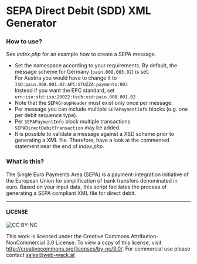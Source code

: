 SEPA Direct Debit (SDD) XML Generator
====================================

### How to use?

See *index.php* for an example how to create a SEPA message. 
  * Set the namespace according to your requirements. By default, the message scheme for Germany (`pain.008.003.02`) is set.<br>
  For Austria you would have to change it to `ISO:pain.008.001.02:APC:STUZZA:payments:003`<br>
  Instead if you want the EPC standard, set `urn:iso:std:iso:20022:tech:xsd:pain.008.001.02`
  * Note that the `SEPAGroupHeader` must exist only once per message.
  * Per message you can include multiple `SEPAPaymentInfo` blocks (e.g. one per debit sequence type).
  * Per `SEPAPaymentInfo` block multiple transactions `SEPADirectDebitTransaction` may be added.
  * It is possible to validate a message against a XSD scheme prior to generating a XML file. Therefore, have a look at the 
  commented statement near the end of *index.php*.

### What is this?

The Single Euro Payments Area (SEPA) is a payment-integration initiative of the European Union for simplification of bank transfers denominated in euro.
Based on your input data, this script faciliates the process of generating a SEPA compliant XML file for direct debit.

---

#### LICENSE

![CC BY-NC](http://i.creativecommons.org/l/by-nc/3.0/88x31.png)

This work is licensed under the Creative Commons Attribution-NonCommercial 3.0 License. To view a copy of this license, visit http://creativecommons.org/licenses/by-nc/3.0/.
For commercial use please contact sales@web-wack.at